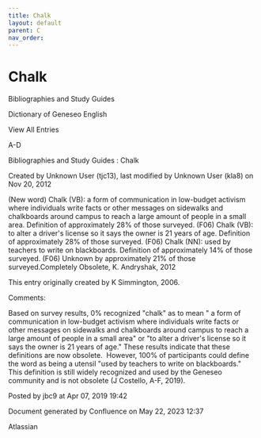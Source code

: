 ```yaml
---
title: Chalk
layout: default
parent: C
nav_order:
---
```


# Chalk

Bibliographies and Study Guides

Dictionary of Geneseo English

View All Entries

A-D

Bibliographies and Study Guides : Chalk

Created by  Unknown User (tjc13), last modified by  Unknown User (kla8) on Nov 20, 2012

(New word) Chalk (VB): a form of communication in low-budget activism where individuals write facts or other messages on sidewalks and chalkboards around campus to reach a large amount of people in a small area. Definition of approximately 28% of those surveyed. (F06) Chalk (VB): to alter a driver's license so it says the owner is 21 years of age. Definition of approximately 28% of those surveyed. (F06) Chalk (NN): used by teachers to write on blackboards. Definition of approximately 14% of those surveyed. (F06) Unknown by approximately 21% of those surveyed.Completely Obsolete, K. Andryshak, 2012

This entry originally created by K Simmington, 2006.

Comments:

Based on survey results, 0% recognized &quot;chalk&quot; as to mean &quot; a form of communication in low-budget activism where individuals write facts or other messages on sidewalks and chalkboards around campus to reach a large amount of people in a small area&quot; or &quot;to alter a driver's license so it says the owner is 21 years of age.&quot; These results indicate that these definitions are now obsolete.  However, 100% of participants could define the word as being a utensil &quot;used by teachers to write on blackboards.&quot;  This definition is still widely recognized and used by the Geneseo community and is not obsolete (J Costello, A-F, 2019).

Posted by jbc9 at Apr 07, 2019 19:42

Document generated by Confluence on May 22, 2023 12:37

Atlassian
